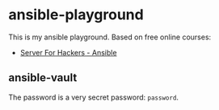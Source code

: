 # ansible-playground

This is my ansible playground. Based on free online courses:

- [Server For Hackers - Ansible](https://serversforhackers.com/s/ansible)

## ansible-vault

The password is a very secret password: `password`.
